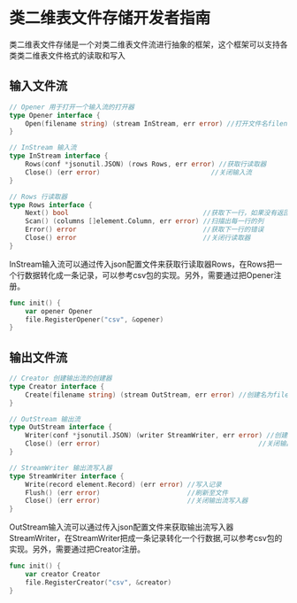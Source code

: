 # 类二维表文件存储开发者指南

类二维表文件存储是一个对类二维表文件流进行抽象的框架，这个框架可以支持各类类二维表文件格式的读取和写入

## 输入文件流

```go
// Opener 用于打开一个输入流的打开器
type Opener interface {
	Open(filename string) (stream InStream, err error) //打开文件名filename的输入流
}

// InStream 输入流
type InStream interface {
	Rows(conf *jsonutil.JSON) (rows Rows, err error) //获取行读取器
	Close() (err error)                            //关闭输入流
}

// Rows 行读取器
type Rows interface {
	Next() bool                                  //获取下一行，如果没有返回false，有返回true
	Scan() (columns []element.Column, err error) //扫描出每一行的列
	Error() error                                //获取下一行的错误
	Close() error                                //关闭行读取器
}
```

InStream输入流可以通过传入json配置文件来获取行读取器Rows，在Rows把一个行数据转化成一条记录，可以参考csv包的实现。另外，需要通过把Opener注册。

```go
func init() {
	var opener Opener
	file.RegisterOpener("csv", &opener)
}
```

## 输出文件流

```go
// Creator 创建输出流的创建器
type Creator interface {
	Create(filename string) (stream OutStream, err error) //创建名为filename的输出流
}

// OutStream 输出流
type OutStream interface {
	Writer(conf *jsonutil.JSON) (writer StreamWriter, err error) //创建写入器
	Close() (err error)                                        //关闭输出流
}

// StreamWriter 输出流写入器
type StreamWriter interface {
	Write(record element.Record) (err error) //写入记录
	Flush() (err error)                      //刷新至文件
	Close() (err error)                      //关闭输出流写入器
}
```

OutStream输入流可以通过传入json配置文件来获取输出流写入器StreamWriter，在StreamWriter把成一条记录转化一个行数据,可以参考csv包的实现。另外，需要通过把Creator注册。

```go
func init() {
	var creator Creator
	file.RegisterCreator("csv", &creator)
}
```

